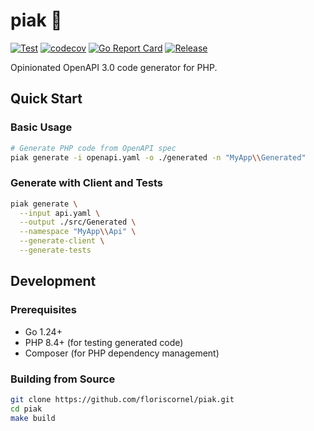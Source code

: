 # piak 🚀

[![Test](https://github.com/floriscornel/piak/actions/workflows/test.yml/badge.svg)](https://github.com/floriscornel/piak/actions/workflows/test.yml)
[![codecov](https://codecov.io/gh/floriscornel/piak/graph/badge.svg)](https://codecov.io/gh/floriscornel/piak)
[![Go Report Card](https://goreportcard.com/badge/github.com/floriscornel/piak)](https://goreportcard.com/report/github.com/floriscornel/piak)
[![Release](https://img.shields.io/github/release/floriscornel/piak.svg)](https://github.com/floriscornel/piak/releases/latest)

Opinionated OpenAPI 3.0 code generator for PHP.

## Quick Start

### Basic Usage

```bash
# Generate PHP code from OpenAPI spec
piak generate -i openapi.yaml -o ./generated -n "MyApp\\Generated"
```

### Generate with Client and Tests

```bash
piak generate \
  --input api.yaml \
  --output ./src/Generated \
  --namespace "MyApp\\Api" \
  --generate-client \
  --generate-tests
```

## Development

### Prerequisites

- Go 1.24+
- PHP 8.4+ (for testing generated code)
- Composer (for PHP dependency management)

### Building from Source

```bash
git clone https://github.com/floriscornel/piak.git
cd piak
make build
```
